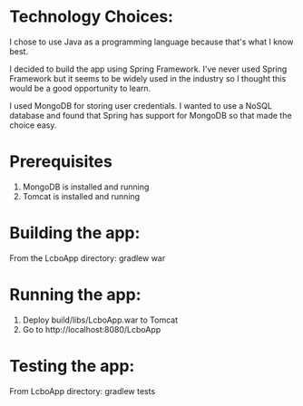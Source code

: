 # Technology Choices:

I chose to use Java as a programming language because that's what I know best.

I decided to build the app using Spring Framework.  I've never used Spring Framework but it seems to be widely used in the industry so I thought this would be a good opportunity to learn.

I used MongoDB for storing user credentials.  I wanted to use a NoSQL database and found that Spring has support for MongoDB so that made the choice easy.


# Prerequisites

1. MongoDB is installed and running
2. Tomcat is installed and running


# Building the app:

From the LcboApp directory: gradlew war


# Running the app:

1. Deploy build/libs/LcboApp.war to Tomcat
2. Go to http://localhost:8080/LcboApp


# Testing the app:

From LcboApp directory: gradlew tests
